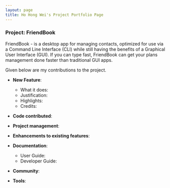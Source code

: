 ```yaml
---
layout: page
title: Ho Hong Wei's Project Portfolio Page
---
```


### Project: FriendBook

FriendBook - is a desktop app for managing contacts, optimized for use via a Command Line Interface (CLI) while still having the benefits of a Graphical User Interface (GUI). If you can type fast, FriendBook can get your plans management done faster than traditional GUI apps.

Given below are my contributions to the project.

* **New Feature**:
  * What it does:
  * Justification:
  * Highlights:
  * Credits:

* **Code contributed**:

* **Project management**:

* **Enhancements to existing features**:

* **Documentation**:
  * User Guide:
  * Developer Guide:

* **Community**:

* **Tools**:
